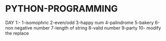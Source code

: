 # PYTHON-PROGRAMMING
DAY 1:-
1-isomophric 
2-even/odd
3-happy num
4-palindrome
5-bakery
6-non negative number
7-length of string
8-valid number
9-party
10- modify the replace
